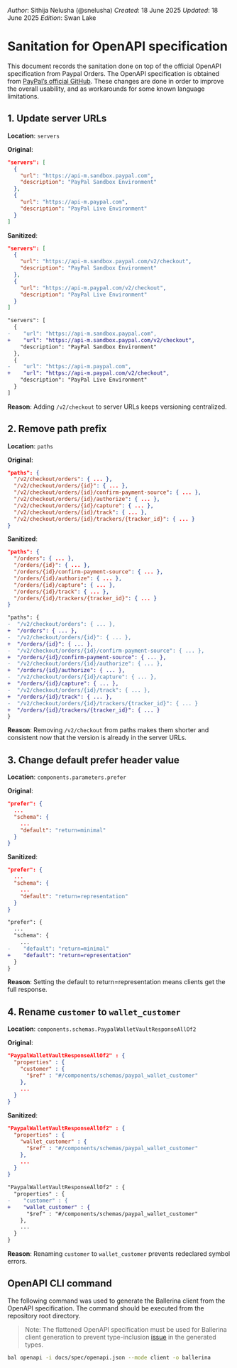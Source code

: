 _Author_: Sithija Nelusha (@snelusha)
_Created_: 18 June 2025
_Updated_: 18 June 2025
_Edition_: Swan Lake

# Sanitation for OpenAPI specification

This document records the sanitation done on top of the official OpenAPI specification from Paypal Orders.
The OpenAPI specification is obtained from [PayPal’s official GitHub](https://github.com/paypal/paypal-rest-api-specifications/blob/main/openapi/checkout_orders_v2.json).
These changes are done in order to improve the overall usability, and as workarounds for some known language limitations.

## 1. Update server URLs

**Location**: `servers`

**Original**:

```json
"servers": [
  {
    "url": "https://api-m.sandbox.paypal.com",
    "description": "PayPal Sandbox Environment"
  },
  {
    "url": "https://api-m.paypal.com",
    "description": "PayPal Live Environment"
  }
]
```

**Sanitized**:

```json
"servers": [
  {
    "url": "https://api-m.sandbox.paypal.com/v2/checkout",
    "description": "PayPal Sandbox Environment"
  },
  {
    "url": "https://api-m.paypal.com/v2/checkout",
    "description": "PayPal Live Environment"
  }
]
```

```diff
"servers": [
  {
-    "url": "https://api-m.sandbox.paypal.com",
+    "url": "https://api-m.sandbox.paypal.com/v2/checkout",
    "description": "PayPal Sandbox Environment"
  },
  {
-    "url": "https://api-m.paypal.com",
+    "url": "https://api-m.paypal.com/v2/checkout",
    "description": "PayPal Live Environment"
  }
]
```

**Reason**: Adding `/v2/checkout` to server URLs keeps versioning centralized.

## 2. Remove path prefix

**Location**: `paths`

**Original**:

```json
"paths": {
  "/v2/checkout/orders": { ... },
  "/v2/checkout/orders/{id}": { ... },
  "/v2/checkout/orders/{id}/confirm-payment-source": { ... },
  "/v2/checkout/orders/{id}/authorize": { ... },
  "/v2/checkout/orders/{id}/capture": { ... },
  "/v2/checkout/orders/{id}/track": { ... },
  "/v2/checkout/orders/{id}/trackers/{tracker_id}": { ... }
}
```

**Sanitized**:

```json
"paths": {
  "/orders": { ... },
  "/orders/{id}": { ... },
  "/orders/{id}/confirm-payment-source": { ... },
  "/orders/{id}/authorize": { ... },
  "/orders/{id}/capture": { ... },
  "/orders/{id}/track": { ... },
  "/orders/{id}/trackers/{tracker_id}": { ... }
}
```

```diff
"paths": {
-  "/v2/checkout/orders": { ... },
+  "/orders": { ... },
-  "/v2/checkout/orders/{id}": { ... },
+  "/orders/{id}": { ... },
-  "/v2/checkout/orders/{id}/confirm-payment-source": { ... },
+  "/orders/{id}/confirm-payment-source": { ... },
-  "/v2/checkout/orders/{id}/authorize": { ... },
+  "/orders/{id}/authorize": { ... },
-  "/v2/checkout/orders/{id}/capture": { ... },
+  "/orders/{id}/capture": { ... },
-  "/v2/checkout/orders/{id}/track": { ... },
+  "/orders/{id}/track": { ... },
-  "/v2/checkout/orders/{id}/trackers/{tracker_id}": { ... }
+  "/orders/{id}/trackers/{tracker_id}": { ... }
}
```

**Reason**: Removing `/v2/checkout` from paths makes them shorter and consistent now that the version is already in the server URLs.

## 3. Change default prefer header value

**Location**: `components.parameters.prefer`

**Original**:

```json
"prefer": {
  ...
  "schema": {
    ...
    "default": "return=minimal"
  }
}
```

**Sanitized**:

```json
"prefer": {
  ...
  "schema": {
    ...
    "default": "return=representation"
  }
}
```

```diff
"prefer": {
  ...
  "schema": {
    ...
-    "default": "return=minimal"
+    "default": "return=representation"
  }
}
```

**Reason**: Setting the default to return=representation means clients get the full response.

## 4. Rename `customer` to `wallet_customer`

**Location**: `components.schemas.PaypalWalletVaultResponseAllOf2`

**Original**:

```json
"PaypalWalletVaultResponseAllOf2" : {
  "properties" : {
    "customer" : {
      "$ref" : "#/components/schemas/paypal_wallet_customer"
    },
    ...
  }
}
```

**Sanitized**:

```json
"PaypalWalletVaultResponseAllOf2" : {
  "properties" : {
    "wallet_customer" : {
      "$ref" : "#/components/schemas/paypal_wallet_customer"
    },
    ...
  }
}
```

```diff
"PaypalWalletVaultResponseAllOf2" : {
  "properties" : {
-    "customer" : {
+    "wallet_customer" : {
      "$ref" : "#/components/schemas/paypal_wallet_customer"
    },
    ...
  }
}
```

**Reason**: Renaming `customer` to `wallet_customer` prevents redeclared symbol errors.

## OpenAPI CLI command

The following command was used to generate the Ballerina client from the OpenAPI specification. The command should be executed from the repository root directory.

> Note: The flattened OpenAPI specification must be used for Ballerina client generation to prevent type-inclusion [issue](https://github.com/ballerina-platform/ballerina-lang/issues/38535#issuecomment-2973521948) in the generated types.

```bash
bal openapi -i docs/spec/openapi.json --mode client -o ballerina
```
